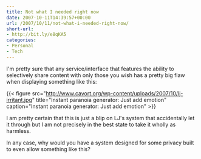 ```yaml
---
title: Not what I needed right now
date: 2007-10-11T14:39:57+00:00
url: /2007/10/11/not-what-i-needed-right-now/
short-url:
- http://bit.ly/e8qKA5
categories:
- Personal
- Tech
---
```

I'm pretty sure that any service/interface that features the ability to selectively share content with only those you wish has a pretty big flaw when displaying something like this:

{{< figure src="http://www.cavort.org/wp-content/uploads/2007/10/lj-irritant.jpg" title="Instant paranoia generator: Just add emotion" caption="Instant paranoia generator: Just add emotion" >}}

I am pretty certain that this is just a blip on LJ's system that accidentally let it through but I am not precisely in the best state to take it wholly as harmless.

In any case, why would you have a system designed for some privacy built to even allow something like this?
